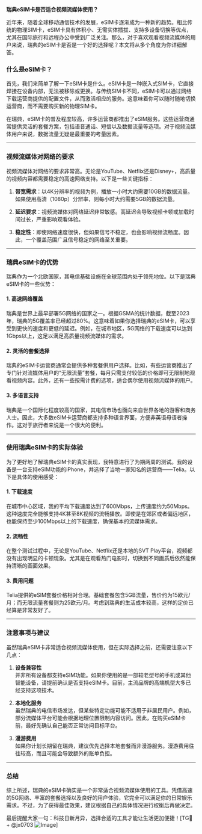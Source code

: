 **瑞典eSIM卡是否适合视频流媒体使用？**

近年来，随着全球移动通信技术的发展，eSIM卡逐渐成为一种新的趋势。相比传统的物理SIM卡，eSIM卡具有体积小、无需实体插拔、支持多设备切换等优点，尤其在国际旅行和远程办公中受到广泛关注。那么，对于喜欢观看视频流媒体的用户来说，瑞典的eSIM卡是否是一个好的选择呢？本文将从多个角度为你详细解答。

### 什么是eSIM卡？

首先，我们来简单了解一下eSIM卡是什么。eSIM卡是一种嵌入式SIM卡，它直接焊接在设备内部，无法被移除或更换。与传统SIM卡不同，eSIM卡可以通过网络下载运营商提供的配置文件，从而激活相应的服务。这意味着你可以随时随地切换运营商，而不需要购买新的物理SIM卡。

在瑞典，eSIM卡的普及程度较高，许多运营商都推出了eSIM服务。这些运营商通常提供灵活的套餐方案，包括语音通话、短信以及数据流量等选项。对于视频流媒体用户来说，数据流量无疑是最重要的考量因素。

---

### 视频流媒体对网络的要求

视频流媒体对网络的要求非常高。无论是YouTube、Netflix还是Disney+，高质量的视频内容都需要稳定的高速网络支持。以下是一些关键指标：

1. **带宽需求**：以4K分辨率的视频为例，播放一小时大约需要10GB的数据流量。如果使用高清（1080p）分辨率，则每小时大约需要5GB的数据流量。
   
2. **延迟要求**：视频流媒体对网络延迟非常敏感。高延迟会导致视频卡顿或加载时间过长，严重影响观看体验。

3. **稳定性**：即使网络速度很快，但如果信号不稳定，也会影响视频流畅度。因此，一个覆盖范围广且信号稳定的网络至关重要。

---

### 瑞典eSIM卡的优势

瑞典作为一个北欧国家，其电信基础设施在全球范围内处于领先地位。以下是瑞典eSIM卡的一些优势：

#### 1. 高速网络覆盖
瑞典是世界上最早部署5G网络的国家之一。根据GSMA的统计数据，截至2023年，瑞典的5G覆盖率已经超过80%。这意味着如果你选择瑞典的eSIM卡，可以享受到更快的速度和更低的延迟。例如，在城市地区，5G网络的下载速度可以达到1Gbps以上，这足以满足高质量视频流媒体的需求。

#### 2. 灵活的套餐选择
瑞典的eSIM卡运营商通常会提供多种套餐供用户选择。比如，有些运营商推出了专门针对流媒体用户的“无限流量”套餐，每月只需支付较低的价格即可无限制地观看视频内容。此外，还有一些按需计费的选项，适合偶尔使用视频流媒体的用户。

#### 3. 多语言支持
瑞典是一个国际化程度较高的国家，其电信市场也面向来自世界各地的游客和商务人士。因此，大多数eSIM卡运营商都支持多种语言界面，方便非英语母语者操作。这对于旅行者来说是一个很大的便利。

---

### 使用瑞典eSIM卡的实际体验

为了更好地了解瑞典eSIM卡的真实表现，我特意进行了为期两周的测试。我的设备是一台支持eSIM功能的iPhone，并选择了当地一家知名的运营商——Telia。以下是具体的使用感受：

#### 1. 下载速度
在城市中心区域，我的平均下载速度达到了600Mbps，上传速度约为50Mbps。这种速度完全能够支持4K甚至8K视频的流畅播放。即使是在郊区或者偏远地区，也能保持至少100Mbps以上的下载速度，确保基本的流媒体需求。

#### 2. 流畅性
在整个测试过程中，无论是YouTube、Netflix还是本地的SVT Play平台，视频都没有出现明显的卡顿现象。尤其是在观看热门电影时，切换到不同画质后依然能保持清晰的画面效果。

#### 3. 费用问题
Telia提供的eSIM套餐价格相对合理。基础套餐包含5GB流量，售价约为15欧元/月；而无限流量套餐则为25欧元/月。考虑到瑞典的生活成本较高，这样的定价已经算是非常友好了。

---

### 注意事项与建议

虽然瑞典eSIM卡非常适合视频流媒体使用，但在实际选择之前，还需要注意以下几点：

1. **设备兼容性**  
并非所有设备都支持eSIM功能。如果你使用的是一部较老型号的手机或其他智能设备，请提前确认是否支持eSIM卡。目前，主流品牌的高端机型大多已经支持这项技术。

2. **本地化服务**  
虽然瑞典的电信市场发达，但某些特定功能可能不适用于非居民用户。例如，部分流媒体平台可能会根据地理位置限制内容访问。因此，在购买eSIM卡前，最好先确认自己能否正常访问目标平台。

3. **漫游费用**  
如果你计划长期留在瑞典，建议优先选择本地套餐而非漫游服务。漫游费用往往较高，而且可能会导致额外的账单负担。

---

### 总结

综上所述，瑞典的eSIM卡确实是一个非常适合视频流媒体使用的工具。凭借高速的5G网络、丰富的套餐选择以及良好的用户体验，它完全可以满足你的日常娱乐需求。不过，为了获得最佳效果，建议根据自己的具体情况进行权衡后再做决定。

最后提醒大家一句：科技日新月异，选择合适的工具才能让生活更加便捷！[TG💪+ @jx0703 ![Image](https://github.com/user-attachments/assets/dbca1d08-cadb-493c-b0ec-ad6f7a83f270)]
